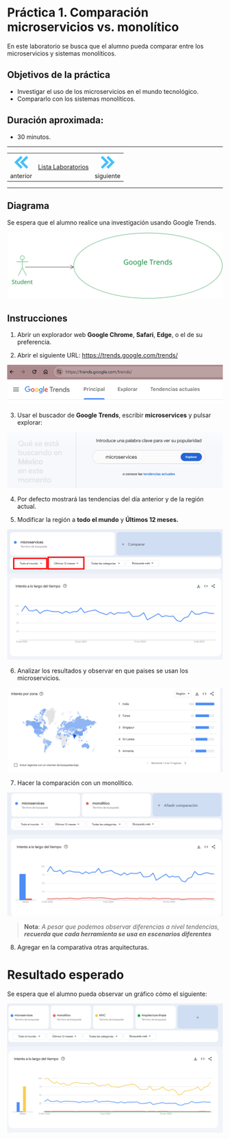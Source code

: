 # Práctica 1. Comparación microservicios vs. monolítico

En este laboratorio se busca que el alumno pueda comparar entre los microservicios y sistemas monolíticos. 


## Objetivos de la práctica
- Investigar el uso de los microservicios en el mundo tecnológico.
- Compararlo con los sistemas monolíticos.

## Duración aproximada:
- 30 minutos.

---
<!--Este fragmento es la barra de 
navegación-->

<div style="width: 400px;">
        <table width="50%">
            <tr>
                <td style="text-align: center;">
                    <a href=""><img src="../images/anterior.png" width="40px"></a>
                    <br>anterior
                </td>
                <td style="text-align: center;">
                   <a href="../README.md">Lista Laboratorios</a>
                </td>
<td style="text-align: center;">
                    <a href="../Capitulo2/"><img src="../images/siguiente.png" width="40px"></a>
                    <br>siguiente
                </td>
            </tr>
        </table>
</div>

---

## Diagrama 

Se espera que el alumno realice una investigación usando Google Trends. 

![diagrama](../images/1/diagrama.png)



## Instrucciones 

1. Abrir un explorador web **Google Chrome**, **Safari**, **Edge**, o el de su preferencia.

2. Abrir el siguiente URL: https://trends.google.com/trends/

 ![google trends](../images/1/1.png)

3. Usar el buscador de **Google Trends**, escribir **microservices** y pulsar explorar:

![microservices](../images/1/2.png)


4.  Por defecto mostrará las tendencias del día anterior y de la región actual. 


5. Modificar la región a **todo el mundo** y **Últimos 12 meses.**

![tendencias](../images/1/3.png)


6. Analizar los resultados y observar en que paises se usan los microservicios.

![paises](../images/1/4.png)


7. Hacer la comparación con un monolítico. 

![monolito](../images/1/5.png)


> **Nota**: *A pesar que podemos observar diferencias a nivel tendencias, **recuerda que cada herramienta se usa en escenarios diferentes***

8. Agregar en la comparativa otras arquitecturas. 


# Resultado esperado

Se espera que el alumno pueda observar un gráfico cómo el siguiente: 

![resultado](../images/1/6.png)

